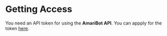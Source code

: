 # Getting Access

You need an API token for using the **AmariBot API**. You can appply for the token [here](https://forms.gle/TEZ3YbbMPMEWYuuMA).
